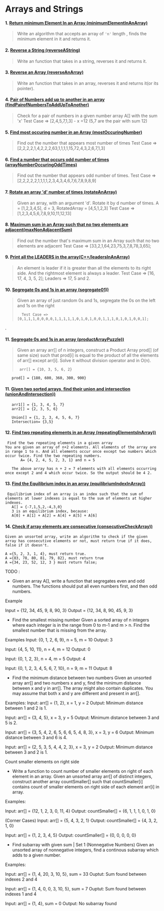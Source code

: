# Arrays and Strings

#### 1. [Return minimum Element In an Array (minimumElementInAnArray)](C++/minimumElementInAnArray.cpp)

> Write an algorithm that accepts an array of `'n'` length , finds the minimum element in it and returns it.  

#### 2. [Reverse a String (reverseAString)](C++/reverseAString.cpp)

> Write an function that takes in a string, reverses it and returns it.


#### 3. [Reverse an Array (reverseAnArray)](C++/reverseAnArray.cpp)

> Write an function that takes in an array, reverses it and returns it(or its pointer).

#### 4. [Pair of Numbers add up to another in an array (findPairofNumbersToAddUpToAnother)](C++/findPairofNumbersToAddUpToAnother.cpp)

> Check for a pair of numbers in a given number array A[] with the sum 'x'
>       Test Case => [2,4,5,7,1,3] - x =12 (5,7 are the pair with sum 12)


#### 5. [Find most occuring number in an Array (mostOccuringNumber)](C++/mostOccuringNumber.cpp)

> Find out the number that appears most number of times
>       Test Case => [2,2,2,2,1,4,2,2,2,63,1,1,1,1,15,72,4,3,2,6,7,1,3] 

#### 6. [Find a number that occurs odd number of times (arrayNumberOccuringOddTimes)](C++/arrayNumberOccuringOddTimes.cpp)

> Find out the number that appears odd number of times.
>       Test Case => [2,2,2,2,2,1,1,1,1,2,3,4,3,4,6,7,6,7,8,9,8,9] 

#### 7. [Rotate an array 'd' number of times (rotateAnArray)](C++/rotateAnArray.cpp)

> Given an array, with an argument 'd'. Rotate it by d number of times. 
>           A = [1,2,3,4,5], d = 3, RotatedArray = [4,5,1,2,3]
>           Test Case => [1,2,3,4,5,6,7,8,9,10,11,12,13] 

#### 8. [Maximum sum in an Array such that no two elements are adjacent(maxNonAdjacentSum)](C++/maxNonAdjacentSum.cpp)

> Find out the number that's maximum sum in an Array such that no two elements are adjacent
>       Test Case => [33,2,1,64,23,75,3,7,8,78,3,65]; 

#### 9. [Print all the LEADERS in the array(C++/leadersInAnArray)](leadersInAnArray.cpp)

> An element is leader if it is greater than all the elements to its right side. And the rightmost element is always a leader. 
>       Test Case => [16, 17, 4, 3, 5, 2]; 
>       Leaders   => 17, 5 and 2.


#### 10. [Segregate 0s and 1s in an array (segregate01))](C++/segregate01.cpp)

> Given an array of just random 0s and 1s, segregate the 0s on the left and 1s on the right
> 
>       Test Case => [0,1,1,1,0,0,0,0,1,1,1,1,1,0,1,0,1,0,0,1,1,1,0,1,0,1,0,0,1]; 
.       
#### 11. [Segregate 0s and 1s in an array (productArrayPuzzle))](C++/productArrayPuzzle.cpp)

> Given an array arr[] of n integers, construct a Product Array prod[] (of same size) such that prod[i] is equal to the product of all the elements of arr[] except arr[i]. Solve it without division operator and in O(n).
> 
>      arr[] = {10, 3, 5, 6, 2}
       prod[] = {180, 600, 360, 300, 900} 


#### 11. [Given two sorted arrays, find their union and intersection (unionAndIntersection))](C++/unionAndIntersection.cpp)
 
       arr1[] = {1, 3, 4, 5, 7}
       arr2[] = {2, 3, 5, 6}

       Union[] = {1, 2, 3, 4, 5, 6, 7}
       Intersection= {3,5}


#### 12. [Find two repeating elements in an Array (repeatingElementsInArray))](C++/repeatingElementsInArray.cpp)
 
     Find the two repeating elements in a given array
    You are given an array of n+2 elements. All elements of the array are in range 1 to n. And all elements occur once except two numbers which occur twice. Find the two repeating numbers.
           A= {4, 2, 4, 5, 2, 3, 1} and n = 5

       The above array has n + 2 = 7 elements with all elements occurring once except 2 and 4 which occur twice. So the output should be 4 2.

#### 13. [Find the Equilibrium index in an array (equilibriumIndexInArray))](C++/equilibriumIndexInArray.cpp)

     Equilibrium index of an array is an index such that the sum of elements at lower indexes is equal to the sum of elements at higher indexes. 
       A[] = {-7,1,5,2,-4,3,0}
       3 is an equilibrium index, because:
       A[0] + A[1] + A[2] = A[4] + A[5] + A[6]


#### 14. [Check if array elements are consecutive (consecutiveCheckArray))](C++/consecutiveCheckArray.cpp)

    Given an unsorted array, write an algorithm to check if the given array has consecutive elements or not, must return true if it does, false if it doesn't.

    A ={5, 2, 3, 1, 4}, must return true.
    A ={83, 78, 80, 81, 79, 82}, must return true
    A ={34, 23, 52, 12, 3 } must return false;


TODO :


* Given an array A[], write a function that segregates even and odd numbers. The functions should put all even numbers first, and then odd numbers.

Example

Input  = {12, 34, 45, 9, 8, 90, 3}
Output = {12, 34, 8, 90, 45, 9, 3} 






* Find the smallest missing number
Given a sorted array of n integers where each integer is in the range from 0 to m-1 and m > n. Find the smallest number that is missing from the array.

Examples
Input: {0, 1, 2, 6, 9}, n = 5, m = 10
Output: 3

Input: {4, 5, 10, 11}, n = 4, m = 12
Output: 0

Input: {0, 1, 2, 3}, n = 4, m = 5
Output: 4

Input: {0, 1, 2, 3, 4, 5, 6, 7, 10}, n = 9, m = 11
Output: 8

* Find the minimum distance between two numbers
Given an unsorted array arr[] and two numbers x and y, find the minimum distance between x and y in arr[]. The array might also contain duplicates. You may assume that both x and y are different and present in arr[].

Examples:
Input: arr[] = {1, 2}, x = 1, y = 2
Output: Minimum distance between 1 and 2 is 1.

Input: arr[] = {3, 4, 5}, x = 3, y = 5
Output: Minimum distance between 3 and 5 is 2.

Input: arr[] = {3, 5, 4, 2, 6, 5, 6, 6, 5, 4, 8, 3}, x = 3, y = 6
Output: Minimum distance between 3 and 6 is 4.

Input: arr[] = {2, 5, 3, 5, 4, 4, 2, 3}, x = 3, y = 2
Output: Minimum distance between 3 and 2 is 1.

Count smaller elements on right side

* Write a function to count number of smaller elements on right of each element in an array. Given an unsorted array arr[] of distinct integers, construct another array countSmaller[] such that countSmaller[i] contains count of smaller elements on right side of each element arr[i] in array.

Examples:

Input:   arr[] =  {12, 1, 2, 3, 0, 11, 4}
Output:  countSmaller[]  =  {6, 1, 1, 1, 0, 1, 0} 

(Corner Cases)
Input:   arr[] =  {5, 4, 3, 2, 1}
Output:  countSmaller[]  =  {4, 3, 2, 1, 0} 

Input:   arr[] =  {1, 2, 3, 4, 5}
Output:  countSmaller[]  =  {0, 0, 0, 0, 0}

* Find subarray with given sum | Set 1 (Nonnegative Numbers)
Given an unsorted array of nonnegative integers, find a continous subarray which adds to a given number.

Examples:

Input: arr[] = {1, 4, 20, 3, 10, 5}, sum = 33
Ouptut: Sum found between indexes 2 and 4

Input: arr[] = {1, 4, 0, 0, 3, 10, 5}, sum = 7
Ouptut: Sum found between indexes 1 and 4

Input: arr[] = {1, 4}, sum = 0
Output: No subarray found